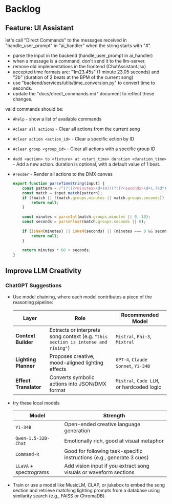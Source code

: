 # Backlog

## Feature: UI Assistant
let's call "Direct Commands" to the messages received in "handle_user_prompt" in "ai_handler" when the string starts with "#".
- parse the input in the backend (handle_user_prompt in ai_handler)
- when a message is a command, don't send it to the llm-server.
- remove old implementations in the frontend (ChatAssistant.jsx)
- accepted time formats are: "1m23.45s" (1 minute 23.05 seconds) and "2b" (duration of 2 beats at the BPM of the current song)
- use "backend/services/utils/time_conversion.py" to convert time to seconds.
- update the "docs/direct_commands.md" document to reflect these changes.

valid commands should be:
- `#help` - show a list of available commands
- `#clear all actions` - Clear all actions from the current song
- `#clear action <action_id>` - Clear a specific action by ID
- `#clear group <group_id>` - Clear all actions with a specific group ID
- `#add <action> to <fixture> at <start_time> duration <duration_time>` - Add a new action. duration is optional, with a default value of 1 beat.
- `#render` - Render all actions to the DMX canvas




  ```javascript
  export function parseTimeString(input) {
      const pattern = /^(?:(?<minutes>\d+)m)?(?:(?<seconds>\d+\.?\d*)s)?$/;
      const match = input.match(pattern);
      if (!match || !(match.groups.minutes || match.groups.seconds)) {
          return null;
      }
      
      const minutes = parseInt(match.groups.minutes || 0, 10);
      const seconds = parseFloat(match.groups.seconds || 0);
      
      if (isNaN(minutes) || isNaN(seconds) || (minutes === 0 && seconds === 0)) {
          return null;
      }
      
      return minutes * 60 + seconds;
  }
  ```

## Improve LLM Creativity

### ChatGPT Suggestions

- Use model chaining, where each model contributes a piece of the reasoning pipeline:

  | Layer                 | Role                                                                              | Recommended Model                         |
  | --------------------- | --------------------------------------------------------------------------------- | ----------------------------------------- |
  | **Context Builder**   | Extracts or interprets song context (e.g. `"this section is intense and rising"`) | `Mistral`, `Phi-3`, `Mixtral`             |
  | **Lighting Planner**  | Proposes creative, mood-aligned lighting effects                                  | `GPT-4`, `Claude Sonnet`, `Yi-34B`        |
  | **Effect Translator** | Converts symbolic actions into JSON/DMX format                                    | `Mistral`, `Code LLM`, or hardcoded logic |

- try these local models

  | Model                  | Strength                                                              |
  | ---------------------- | --------------------------------------------------------------------- |
  | `Yi-34B`               | Open-ended creative language generation                               |
  | `Qwen-1.5-32B-Chat`    | Emotionally rich, good at visual metaphor                             |
  | `Command-R`            | Good for following task-specific instructions (e.g., generate 3 cues) |
  | `LLaVA` + spectrograms | Add vision input if you extract song visuals or waveform sections     |


- Train or use a model like MusicLM, CLAP, or jukebox to embed the song section and retrieve matching lighting prompts from a database using similarity search (e.g., FAISS or ChromaDB).
